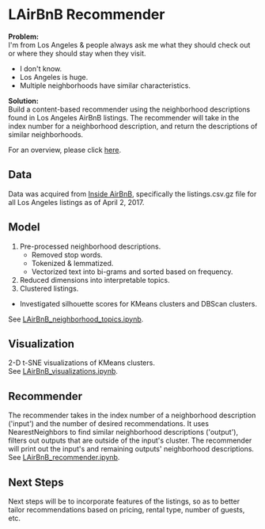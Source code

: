 # LAirBnB Recommender
**Problem:**  
  I'm from Los Angeles & people always ask me what they should check out or where they should stay when they visit.  
  * I don't know.  
  * Los Angeles is huge.  
  * Multiple neighborhoods have similar characteristics.  

**Solution:**  
  Build a content-based recommender using the neighborhood descriptions found in Los Angeles AirBnB listings.  The recommender will take in the index number for a neighborhood description, and return the descriptions of similar neighborhoods.  

For an overview, please click [here](https://github.com/janniec/LAirBnB_Recommender/blob/master/lairbnb_presentation.pdf "Presentation").

## Data  
Data was acquired from [Inside AirBnB](http://insideairbnb.com/get-the-data.html), specifically the listings.csv.gz file for all Los Angeles listings as of April 2, 2017.

## Model   
1. Pre-processed neighborhood descriptions.   
   * Removed stop words.   
   * Tokenized & lemmatized.  
   * Vectorized text into bi-grams and sorted based on frequency.   
2. Reduced dimensions into interpretable topics.  
3. Clustered listings.  
  * Investigated silhouette scores for KMeans clusters and DBScan clusters.  

See [LAirBnB_neighborhood_topics.ipynb](https://github.com/janniec/lairbnb/LAirBnB_neighborhood_topics.ipynb).


## Visualization    

2-D t-SNE visualizations of KMeans clusters.  
See [LAirBnB_visualizations.ipynb](https://github.com/janniec/lairbnb/LAirBnB_visualizations.ipynb).

## Recommender  

The recommender takes in the index number of a neighborhood description ('input') and the number of desired recommendations. It uses NearestNeighbors to find similar neighborhood descriptions ('output'), filters out outputs that are outside of the input's cluster. The recommender will print out the input's and remaining outputs' neighborhood descriptions.  
See [LAirBnB_recommender.ipynb](https://github.com/janniec/lairbnb/LAirBnB_recommender.ipynb).

## Next Steps  
Next steps will be to incorporate features of the listings, so as to better tailor recommendations based on pricing, rental type, number of guests, etc.  
